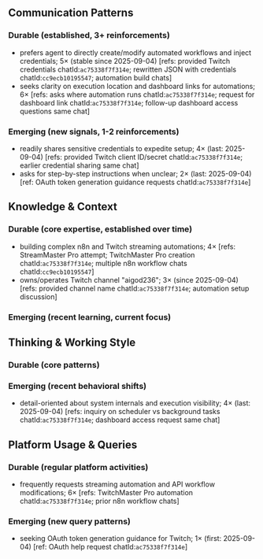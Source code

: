 ## Communication Patterns
### Durable (established, 3+ reinforcements)
- prefers agent to directly create/modify automated workflows and inject credentials; 5× (stable since 2025-09-04) [refs: provided Twitch credentials chatId:`ac75338f7f314e`; rewritten JSON with credentials chatId:`cc9ecb10195547`; automation build chats]
- seeks clarity on execution location and dashboard links for automations; 6× [refs: asks where automation runs chatId:`ac75338f7f314e`; request for dashboard link chatId:`ac75338f7f314e`; follow-up dashboard access questions same chat]

### Emerging (new signals, 1-2 reinforcements)
- readily shares sensitive credentials to expedite setup; 4× (last: 2025-09-04) [refs: provided Twitch client ID/secret chatId:`ac75338f7f314e`; earlier credential sharing same chat]
- asks for step-by-step instructions when unclear; 2× (last: 2025-09-04) [ref: OAuth token generation guidance requests chatId:`ac75338f7f314e`]

## Knowledge & Context
### Durable (core expertise, established over time)
- building complex n8n and Twitch streaming automations; 4× [refs: StreamMaster Pro attempt; TwitchMaster Pro creation chatId:`ac75338f7f314e`; multiple n8n workflow chats chatId:`cc9ecb10195547`]
- owns/operates Twitch channel "aigod236"; 3× (since 2025-09-04) [refs: provided channel name chatId:`ac75338f7f314e`; automation setup discussion]

### Emerging (recent learning, current focus)

## Thinking & Working Style
### Durable (core patterns)

### Emerging (recent behavioral shifts)
- detail-oriented about system internals and execution visibility; 4× (last: 2025-09-04) [refs: inquiry on scheduler vs background tasks chatId:`ac75338f7f314e`; dashboard access request same chat]

## Platform Usage & Queries
### Durable (regular platform activities)
- frequently requests streaming automation and API workflow modifications; 6× [refs: TwitchMaster Pro automation chatId:`ac75338f7f314e`; prior n8n workflow chats]

### Emerging (new query patterns)
- seeking OAuth token generation guidance for Twitch; 1× (first: 2025-09-04) [ref: OAuth help request chatId:`ac75338f7f314e`]